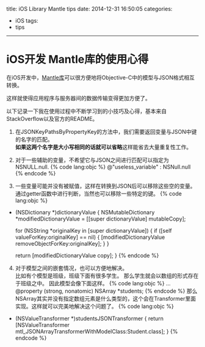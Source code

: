 title: iOS Library Mantle tips
date: 2014-12-31 16:50:05
categories:
  - iOS
tags:
  - tips
---

iOS开发 Mantle库的使用心得
===

在iOS开发中，[Mantle库](https://github.com/Mantle/Mantle)可以很方便地将Objective-C中的模型与JSON格式相互转换。

这样就使得应用程序与服务器间的数据传输变得更加方便了。

以下记录一下我在使用过程中不断学习到的小技巧及心得，基本来自StackOverflow以及官方的README。
<!-- more -->

1. 在JSONKeyPathsByPropertyKey的方法中，我们需要返回变量与JSON中键的名字的匹配。</br>**如果这两个名字是大小写相同的话就可以省略**这样能省去大量重复性工作。

2. 对于一些辅助的变量，不希望它与JSON之间进行匹配可以指定为NSNULL.null.
{% code lang:objc %}
@"useless_variable" : NSNull.null
{% endcode %}

3. 一些变量可能并没有被赋值，这样在转换到JSON后可以移除这些空的变量。通过getter函数中进行判断，当然也可以移除一些特定的键。
{% code lang:objc %}
- (NSDictionary *)dictionaryValue {
    NSMutableDictionary *modifiedDictionaryValue = [[super dictionaryValue] mutableCopy];
    
    for (NSString *originalKey in [super dictionaryValue]) {
        if ([self valueForKey:originalKey] == nil) {
            [modifiedDictionaryValue removeObjectForKey:originalKey];
        }
    }
    
    return [modifiedDictionaryValue copy];
}
{% endcode %}

4. 对于模型之间的嵌套情况，也可以方便地解决。</br>
比如有个模型是班级，班级下面有很多学生。
那么学生就会以数组的形式存在于班级之中。
因此模型会像下面这样。
{% code lang:objc %}
...
@property (strong, nonatomic) NSArray *students;
{% endcode %}
那么NSArray其实并没有指定数组元素是什么类型的，这个会在Transformer里面实现。这样就可以完美地解决这个问题了。
{% code lang:objc %}
+ (NSValueTransformer *)studentsJSONTransformer {
    return [NSValueTransformer mtl_JSONArrayTransformerWithModelClass:Student.class];
}
{% endcode %}